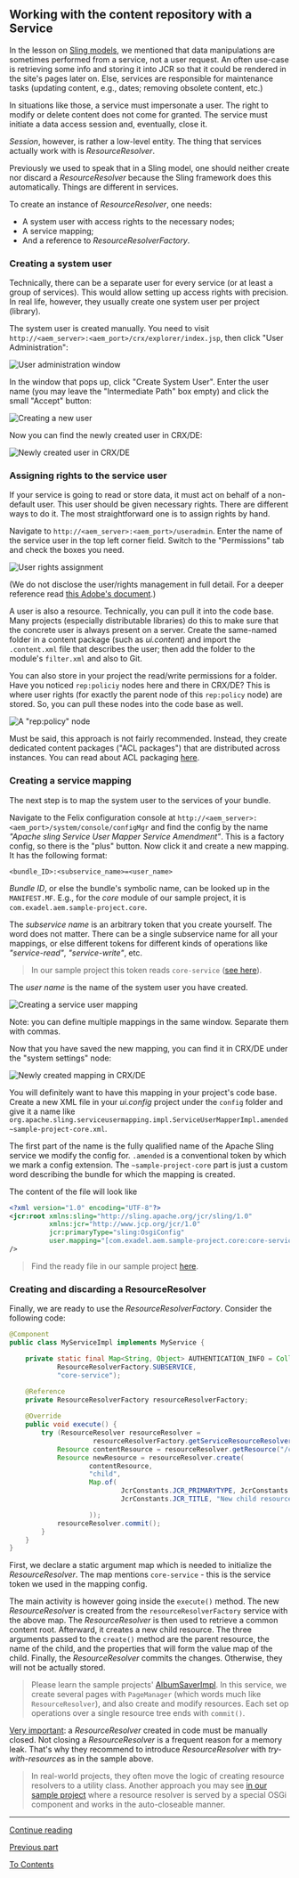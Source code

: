 ## Working with the content repository with a Service

In the lesson on [Sling models](../5/part2.md), we mentioned that data manipulations are sometimes performed from a service, not a user request. An often use-case is retrieving some info and storing it into JCR so that it could be rendered in the site's pages later on. Else, services are responsible for maintenance tasks (updating content, e.g., dates; removing obsolete content, etc.)

In situations like those, a service must impersonate a user. The right to modify or delete content does not come for granted. The service must initiate a data access session and, eventually, close it. 

_Session_, however, is rather a low-level entity. The thing that services actually work with is _ResourceResolver_.

Previously we used to speak that in a Sling model, one should neither create nor discard a _ResourceResolver_ because the Sling framework does this automatically. Things are different in services.

To create an instance of _ResourceResolver_, one needs:
* A system user with access rights to the necessary nodes;
* A service mapping;
* And a reference to _ResourceResolverFactory_.

### Creating a system user

Technically, there can be a separate user for every service (or at least a group of services). This would allow setting up access rights with precision. In real life, however, they usually create one system user per project (library).

The system user is created manually. You need to visit `http://<aem_server>:<aem_port>/crx/explorer/index.jsp`, then click "User Administration":

![User administration window](img/user-administration.png)

In the window that pops up, click "Create System User". Enter the user name (you may leave the "Intermediate Path" box empty) and click the small "Accept" button:

![Creating a new user](img/creating-new-user.png)

Now you can find the newly created user in CRX/DE:

![Newly created user in CRX/DE](img/system-user-crxde.png)

### Assigning rights to the service user

If your service is going to read or store data, it must act on behalf of a non-default user. This user should be given necessary rights. There are different ways to do it. The most straightforward one is to assign rights by hand.

Navigate to `http://<aem_server>:<aem_port>/useradmin`. Enter the name of the service user in the top left corner field. Switch to the "Permissions" tab and check the boxes you need.

![User rights assignment](img/user-rights-assignment.png)

(We do not disclose the user/rights management in full detail. For a deeper reference read [this Adobe's document](https://experienceleague.adobe.com/docs/experience-manager-65/administering/security/security.html?lang=en).)

A user is also a resource. Technically, you can pull it into the code base. Many projects (especially distributable libraries) do this to make sure that the concrete user is always present on a server. Create the same-named folder in a content package (such as _ui.content_) and import the `.content.xml` file that describes the user; then add the folder to the module's `filter.xml` and also to Git.

You can also store in your project the read/write permissions for a folder. Have you noticed `rep:policiy` nodes here and there in CRX/DE? This is where user rights (for exactly the parent node of this `rep:policy` node) are stored. So, you can pull these nodes into the code base as well. 

![A "rep:policy" node](img/rep-policy-node.png)

Must be said, this approach is not fairly recommended. Instead, they create dedicated content packages ("ACL packages") that are distributed across instances. You can read about ACL packaging [here](http://www.aemcq5tutorials.com/tutorials/create-system-user-in-aem/#package-system-user:~:text=How%20to%20package%20system%20user%20using%20acs%20commons%20acl%20packager).   

### Creating a service mapping

The next step is to map the system user to the services of your bundle.

Navigate to the Felix configuration console at `http://<aem_server>:<aem_port>/system/console/configMgr` and find the config by the name _"Apache sling Service User Mapper Service Amendment"_. This is a factory config, so there is the "plus" button. Now click it and create a new mapping. It has the following format:
```
<bundle_ID>:<subservice_name>=<user_name>
```
_Bundle ID_, or else the bundle's symbolic name, can be looked up in the `MANIFEST.MF`. E.g., for the _core_ module of our sample project, it is `com.exadel.aem.sample-project.core`.

The _subservice name_ is an arbitrary token that you create yourself. The word does not matter. There can be a single subservice name for all your mappings, or else different tokens for different kinds of operations like _"service-read"_, _"service-write"_, etc.

> In our sample project this token reads `core-service` ([see here](/project/ui.config/src/main/content/jcr_root/apps/sample-project/osgiconfig/config/org.apache.sling.serviceusermapping.impl.ServiceUserMapperImpl.amended~sample-project-core.xml)).

The _user name_ is the name of the system user you have created.

![Creating a service user mapping](img/creating-service-user-mapping.png)

Note: you can define multiple mappings in the same window. Separate them with commas.

Now that you have saved the new mapping, you can find it in CRX/DE under the "system settings" node:

![Newly created mapping in CRX/DE](img/service-mapping-crxde.png)

You will definitely want to have this mapping in your project's code base. Create a new XML file in your _ui.config_ project under the `config` folder and give it a name like `org.apache.sling.serviceusermapping.impl.ServiceUserMapperImpl.amended~sample-project-core.xml`. 

The first part of the name is the fully qualified name of the Apache Sling service we modify the config for. `.amended` is a conventional token by which we mark a config extension. The `~sample-project-core` part is just a custom word describing the bundle for which the mapping is created. 

The content of the file will look like 
```xml
<?xml version="1.0" encoding="UTF-8"?>
<jcr:root xmlns:sling="http://sling.apache.org/jcr/sling/1.0"
          xmlns:jcr="http://www.jcp.org/jcr/1.0"
          jcr:primaryType="sling:OsgiConfig"
          user.mapping="[com.exadel.aem.sample-project.core:core-service=service_user]"
/>
```

> Find the ready file in our sample project [here](../../project/ui.config/src/main/content/jcr_root/apps/sample-project/osgiconfig/config/org.apache.sling.serviceusermapping.impl.ServiceUserMapperImpl.amended~sample-project-core.xml).
 
### Creating and discarding a ResourceResolver

Finally, we are ready to use the _ResourceResolverFactory_. Consider the following code:
```java
@Component
public class MyServiceImpl implements MyService {

    private static final Map<String, Object> AUTHENTICATION_INFO = Collections.singletonMap(
            ResourceResolverFactory.SUBSERVICE,
            "core-service");

    @Reference
    private ResourceResolverFactory resourceResolverFactory;
    
    @Override
    public void execute() {
        try (ResourceResolver resourceResolver = 
                     resourceResolverFactory.getServiceResourceResolver(AUTHENTICATION_INFO)) {
            Resource contentResource = resourceResolver.getResource("/content");
            Resource newResource = resourceResolver.create(
                    contentResource,
                    "child",
                    Map.of(
                            JcrConstants.JCR_PRIMARYTYPE, JcrConstants.NT_UNSTRUCTURED,
                            JcrConstants.JCR_TITLE, "New child resource"

                    ));
            resourceResolver.commit();
        }
    }
}
```
First, we declare a static argument map which is needed to initialize the _ResourceResolver_. The map mentions `core-service` - this is the service token we used in the mapping config.

The main activity is however going inside the `execute()` method. The new _ResourceResolver_ is created from the `resourceResolverFactory` service with the above map. The _ResourceResolver_ is then used to retrieve a common content root. Afterward, it creates a new child resource. The three arguments passed to the `create()` method are the parent resource, the name of the child, and the properties that will form the value map of the child. Finally, the _ResourceResolver_ commits the changes. Otherwise, they will not be actually stored.

> Please learn the sample projects' [AlbumSaverImpl](/project/core/src/main/java/com/exadel/aem/core/services/impl/AlbumSaverImpl.java). In this service, we create several pages with `PageManager` (which words much like `ResourceResolver`), and also create and modify resources. Each set op operations over a single resource tree ends with `commit()`.

<u>Very important</u>: a _ResourceResolver_ created in code must be manually closed. Not closing a _ResourceResolver_ is a frequent reason for a memory leak. That's why they recommend to introduce _ResourceResolver_ with _try-with-resources_ as in the sample above.

> In real-world projects, they often move the logic of creating resource resolvers to a utility class. Another approach you may see [in our sample project](/project/core/src/main/java/com/exadel/aem/core/services/impl/ResourceResolverHostImpl.java) where a resource resolver is served by a special OSGi component and works in the auto-closeable manner.

---

[Continue reading](part3.md)

[Previous part](part1.md)

[To Contents](../../../README.md)
